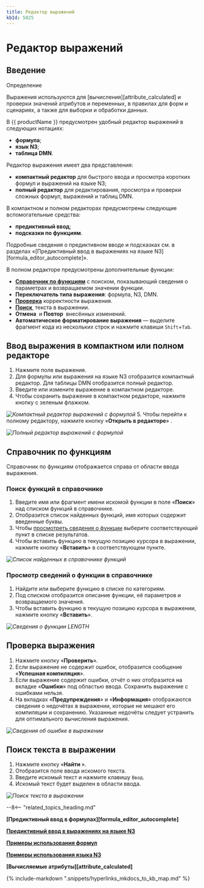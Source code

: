 ```yaml
---
title: Редактор выражений
kbId: 5025
---
```


# Редактор выражений

## Введение

Определение

Выражения используются для [вычисления][attribute_calculated] и проверки значений атрибутов и переменных, в правилах для форм и сценариях, а также для выборки и обработки данных.

В {{ productName }} предусмотрен удобный редактор выражений в следующих нотациях:

- **формула**;
- **язык N3**;
- **таблица DMN**.

Редактор выражения имеет два представления:

- **компактный редактор** для быстрого ввода и просмотра коротких формул и выражений на языке N3;
- **полный редактор** для редактирования, просмотра и проверки сложных формул, выражений и таблиц DMN.

В компактном и полном редакторах предусмотрены следующие вспомогательные средства:

- **предиктивный ввод**;
- **подсказки по функциям**.

Подробные сведения о предиктивном вводе и подсказках см. в разделах «[Предиктивный ввод в выражениях на языке N3][formula_editor_autocomplete]».

В полном редакторе предусмотрены дополнительные функции:

- **[Справочник по функциям](#mcetoc_1h81qrjbv1)** с поиском, показывающий сведения о параметрах и возвращаемом значении функции.
- **Переключатель типа выражения**: формула, N3, DMN.
- **[Проверка](#mcetoc_1h81qrjbv4)** корректности выражения.
- **[Поиск *‌*](#mcetoc_1h81qrjbv5)** текста в выражении.
- **Отмена *‌*** и **Повтор *‌*** внесённых изменений.
- **Автоматическое форматирование выражения** — выделите фрагмент кода из нескольких строк и нажмите клавиши `Shift`+`Tab`.

## Ввод выражения в компактном или полном редакторе

1. Нажмите поле выражения.
2. Для формулы или выражения на языке N3 отобразится компактный редактор. Для таблицы DMN отобразится полный редактор.
3. Введите или измените выражение в компактном редакторе.
4. Чтобы сохранить выражение в компактном редакторе, нажмите кнопку с зеленым флажком.

_![Компактный редактор выражений с формулой](https://kb.comindware.ru/assets/calculated_attribute_compact_editor.png)_
5. Чтобы перейти к полному редактору, нажмите кнопку «**Открыть в редакторе**» *‌*.

_![Полный редактор выражений с формулой](https://kb.comindware.ru/assets/expression_editor.png)_

## Справочник по функциям

Справочник по функциям отображается справа от области ввода выражения.

### Поиск функций в справочнике

1. Введите имя или фрагмент имени искомой функции в поле «**Поиск**» над списком функций в справочнике.
2. Отобразится список найденных функций, имя которых содержит введенные буквы.
3. Чтобы [просмотреть сведения о функции](#mcetoc_1h81qrjbv3) выберите соответствующий пункт в списке результатов.
4. Чтобы вставить функцию в текущую позицию курсора в выражении, нажмите кнопку «**Вставить**» в соответствующем пункте.

_![Список найденных в справочнике функций](https://kb.comindware.ru/assets/expression_editor_found_functions.png)_

### Просмотр сведений о функции в справочнике

1. Найдите или выберите функцию в списке по категориям.
2. Под списком отобразится описание функции, её параметров и возвращаемого значения.
3. Чтобы вставить функцию в текущую позицию курсора в выражении, нажмите кнопку «**Вставить**».

_![Сведения о функции LENGTH](https://kb.comindware.ru/assets/expression_editor_function_info.png)_

## Проверка выражения

1. Нажмите кнопку «**Проверить**».
2. Если выражение не содержит ошибок, отобразится сообщение «**Успешная компиляция**».
3. Если выражение содержит ошибки, отчёт о них отобразится на вкладке «**Ошибки**» под областью ввода. Сохранить выражение с ошибками нельзя.
4. На вкладках «**Предупреждения**» и «**Информация**» отображаются сведения о недочётах в выражении, которые не мешают его компиляции и сохранению. Указанные недочёты следует устранить для оптимального вычисления выражения.

_![Сведения об ошибке в выражении](https://kb.comindware.ru/assets/expression_editor_function_error_report.png)_

## Поиск текста в выражении

1. Нажмите кнопку «**Найти *‌***».
2. Отобразится поле ввода искомого текста.
3. Введите искомый текст и нажмите клавишу `Ввод`.
4. Искомый текст будет выделен в области ввода.

_![Поиск текста в выражении](https://kb.comindware.ru/assets/expression_editor_found_text.png)_

--8<-- "related_topics_heading.md"

**[Предиктивный ввод в формулах][formula_editor_autocomplete]**

**[Предиктивный ввод в выражениях на языке N3](https://kb.comindware.ru/article.php?id=2460)**

**[Примеры использования формул](https://kb.comindware.ru/category\.php\?id=880)**

**[Примеры использования языка N3](https://kb.comindware.ru/category\.php\?id=877)**

**[Вычисляемые атрибуты][attribute_calculated]**

{% include-markdown ".snippets/hyperlinks_mkdocs_to_kb_map.md" %}
